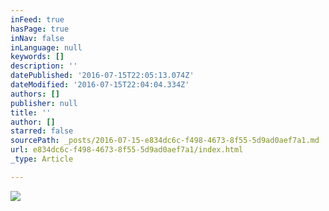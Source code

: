 ```yaml
---
inFeed: true
hasPage: true
inNav: false
inLanguage: null
keywords: []
description: ''
datePublished: '2016-07-15T22:05:13.074Z'
dateModified: '2016-07-15T22:04:04.334Z'
authors: []
publisher: null
title: ''
author: []
starred: false
sourcePath: _posts/2016-07-15-e834dc6c-f498-4673-8f55-5d9ad0aef7a1.md
url: e834dc6c-f498-4673-8f55-5d9ad0aef7a1/index.html
_type: Article

---
```

![](https://the-grid-user-content.s3-us-west-2.amazonaws.com/a7e5a5ef-e77a-4175-9aa6-63b6f5489697.jpg)